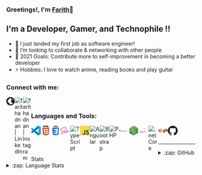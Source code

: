### Greetings!, I'm [Farith][website]👋


## I'm a Developer, Gamer, and Technophile !!

- 🔭 I just landed my first job as software engineer!
- 👯 I’m looking to collaborate & networking with other people
- 🥅 2021 Goals: Contribute more to self-improvement in becoming a better developer
- ⚡ Hobbies: I love to watch anime, reading books and play guitar

### Connect with me:

[<img align="left" alt="farithadnan" width="22px" src="https://raw.githubusercontent.com/iconic/open-iconic/master/svg/globe.svg" />][website]
[<img align="left" alt="farithadnan | LinkedIn" width="22px" src="https://cdn-icons-png.flaticon.com/512/174/174857.png" />][linkedin]
[<img align="left" alt="farithadnan | Instagram" width="22px" src="https://assets.stickpng.com/images/580b57fcd9996e24bc43c521.png" />][instagram]

<br />

### Languages and Tools:

[<img align="left" alt="Visual Studio Code" width="26px" src="https://raw.githubusercontent.com/github/explore/80688e429a7d4ef2fca1e82350fe8e3517d3494d/topics/visual-studio-code/visual-studio-code.png" />][github]
[<img align="left" alt="HTML5" width="26px" src="https://raw.githubusercontent.com/github/explore/80688e429a7d4ef2fca1e82350fe8e3517d3494d/topics/html/html.png"  />][github]
[<img align="left" alt="CSS3" width="26px" src="https://raw.githubusercontent.com/github/explore/80688e429a7d4ef2fca1e82350fe8e3517d3494d/topics/css/css.png" />][github]
[<img align="left" alt="Sass" width="26px" src="https://raw.githubusercontent.com/github/explore/80688e429a7d4ef2fca1e82350fe8e3517d3494d/topics/sass/sass.png" />][github]
[<img align="left" alt="TypeScript" width="26px" src="https://upload.wikimedia.org/wikipedia/commons/4/4c/Typescript_logo_2020.svg" />][github]
[<img align="left" alt="JavaScript" width="26px" src="https://raw.githubusercontent.com/github/explore/80688e429a7d4ef2fca1e82350fe8e3517d3494d/topics/javascript/javascript.png" />][github]
[<img align="left" alt="Angular" width="26px" src="https://angular.io/assets/images/logos/angular/angular.png" />][github]
[<img align="left" alt="Bootstrap" width="26px" src="https://brandslogos.com/wp-content/uploads/images/large/bootstrap-logo.png"/>][github]
[<img align="left" alt="PHP" width="26px" src="https://www.php.net/images/logos/new-php-logo.png"/>][github]
[<img align="left" alt="MongoDB" width="26px" src="https://raw.githubusercontent.com/github/explore/80688e429a7d4ef2fca1e82350fe8e3517d3494d/topics/mongodb/mongodb.png" />][github]
[<img align="left" alt="Node.js" width="26px" src="https://raw.githubusercontent.com/github/explore/80688e429a7d4ef2fca1e82350fe8e3517d3494d/topics/nodejs/nodejs.png" />][github]
[<img align="left" alt="MySQL" width="26px" src="https://raw.githubusercontent.com/github/explore/80688e429a7d4ef2fca1e82350fe8e3517d3494d/topics/mysql/mysql.png" />][github]
[<img align="left" alt=".net Core" width="26px" src="https://cdn.jsdelivr.net/npm/simple-icons@v5.14.0/icons/dotnet.svg" />][github]
[<img align="left" alt="Git" width="26px" src="https://raw.githubusercontent.com/github/explore/80688e429a7d4ef2fca1e82350fe8e3517d3494d/topics/git/git.png" />][github]
[<img align="left" alt="GitHub" width="26px" src="https://raw.githubusercontent.com/github/explore/78df643247d429f6cc873026c0622819ad797942/topics/github/github.png" />][github]

<br />
<br />

---

<details>
  <summary>:zap: GitHub Stats</summary>
   <img align="center" alt="Farith's GitHub stat" src="https://github-readme-stats.vercel.app/api?username=farithadnan&count_private=true&show_icons=true&theme=dracula" />
</details>

<details>
  <summary>:zap: Language Stats</summary>
  <img align="center" alt="Most Used Languages" src="https://github-readme-stats.vercel.app/api/top-langs/?username=farithadnan&layout=compact" />
</details>


[website]: https://farithadnan.com
[instagram]: https://instagram.com/farith.adnan
[linkedin]: https://linkedin.com/in/farith-syariffudin
[github]: https://github.com/farithadnan
